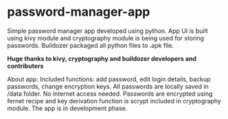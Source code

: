 # password-manager-app
Simple password manager app developed using python.
App UI is built using kivy module and cryptography module is being used for storing passwords.
Buildozer packaged all python files to .apk file.

**Huge thanks to kivy, cryptography and buildozer developers and contributers**

About app:
Included functions: add password, edit login details, backup passwords, change encryption keys.
All passwords are locally saved in /data folder. No internet access needed.
Passwords are encrypted using fernet recipe and key derivation function is scrypt included in cryptography module.
The app is in development phase.
